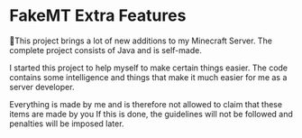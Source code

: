 # FakeMT Extra Features
💼This project brings a lot of new additions to my Minecraft Server. The complete project consists of Java and is self-made.

I started this project to help myself to make certain things easier.
The code contains some intelligence and things that make it much easier for me as a server developer.

Everything is made by me and is therefore not allowed to claim that these items are made by you
If this is done, the guidelines will not be followed and penalties will be imposed later.
